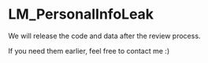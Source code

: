 # LM_PersonalInfoLeak

We will release the code and data after the review process.

If you need them earlier, feel free to contact me :)
